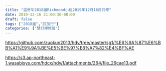 ```yaml
---
title: "温哥华2018届Richmond小组2019年12月16日共修"
date: 2019-12-16 21:00:30-08:00
draft: false
tags: ["2018届","四加行"]
categories: ["慧灯禅修班"]
---
```

https://github.com/zuokun2013/hdv/tree/master/sg1/%E6%9A%87%E6%BB%A1%E9%9A%BE%E5%BE%97%E8%A7%82%E4%BF%AE

https://s3.ap-northeast-1.wasabisys.com/hdcx/hdv/f/attachments/264/file_29cae13.pdf
